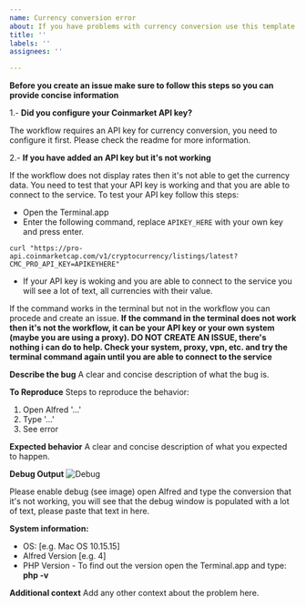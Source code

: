 ```yaml
---
name: Currency conversion error
about: If you have problems with currency conversion use this template
title: ''
labels: ''
assignees: ''

---
```


**Before you create an issue make sure to follow this steps so you can provide concise information**

1.- **Did you configure your Coinmarket API key?**

The workflow requires an API key for currency conversion, you need to configure it first. Please check the readme for more information.

2.- **If you have added an API key but it's not working**

If the workflow does not display rates then it's not able to get the currency data. You need to test that your API key is working and that you are able to connect to the service. To test your API key follow this steps:

- Open the Terminal.app 
- Enter the following command, replace `APIKEY_HERE` with your own key and press enter.

```
curl "https://pro-api.coinmarketcap.com/v1/cryptocurrency/listings/latest?CMC_PRO_API_KEY=APIKEYHERE"
```
- If your API key is woking and you are able to connect to the service you will see a lot of text, all currencies with their value. 

If the command works in the terminal but not in the workflow you can procede and create an issue.
**If the command in the terminal does not work then it's not the workflow, it can be your API key or your own system (maybe you are using a proxy). DO NOT CREATE AN ISSUE, there's nothing i can do to help. Check your system, proxy, vpn, etc. and try the terminal command again until you are able to connect to the service**

**Describe the bug**
A clear and concise description of what the bug is.

**To Reproduce**
Steps to reproduce the behavior:
1. Open Alfred '...'
1. Type '...'
2. See error

**Expected behavior**
A clear and concise description of what you expected to happen.

**Debug Output**
![Debug](https://user-images.githubusercontent.com/1219228/82741985-23988800-9d1e-11ea-84d0-151b9bd1db09.png "Debug")

Please enable debug (see image) open Alfred and type the conversion that it's not working, you will see that the debug window is populated with a lot of text, please paste that text in here.

**System information:**
 - OS: [e.g. Mac OS 10.15.15]
 - Alfred Version [e.g. 4]
- PHP Version - To find out the version open the Terminal.app and type: **php -v**

**Additional context**
Add any other context about the problem here.
